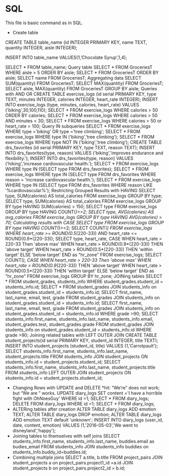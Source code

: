 SQL
===

This file is basic command as in SQL.

* Create table

CREATE TABLE table_name (id INTEGER PRIMARY KEY, name TEXT, quantity INTEGER, aisle INTEGER);

INSERT INTO table_name VALUES(1,’Chocolate Syrup',1,4); 

SELECT * FROM table_name;
Query table
SELECT * FROM GroceriesT WHERE aisle > 5 ORDER BY aisle;
SELECT * FROM GroceriesT ORDER BY aisle;
SELECT name FROM GroceriesT;
Aggregating data
SELECT SUM(quantity) FROM GroceriesT;
SELECT MAX(quantity) FROM GroceriesT;
SELECT aisle, MAX(quantity) FROM GroceriesT GROUP BY aisle;
Queries with AND OR
CREATE TABLE exercise_logs (id serial PRIMARY KEY, type TEXT, minutes INTEGER, calories INTEGER, heart_rate INTEGER);
INSERT INTO exercise_logs (type, minutes, calories, heart_rate) VALUES ('biking',30,100,110);
SELECT * FROM exercise_logs WHERE calories > 50 ORDER BY calories;
SELECT * FROM exercise_logs WHERE calories > 50 AND minutes < 30;
SELECT * FROM exercise_logs WHERE calories > 50 or heart_rate > 100;
Query IN subqueries
SELECT * FROM exercise_logs WHERE type ='biking' OR type ='tree climbing';
SELECT * FROM exercise_logs WHERE type IN ('biking','tree climbing');
SELECT * FROM exercise_logs WHERE type NOT IN ('biking','tree climbing');
CREATE TABLE drs_favorites (id serial PRIMARY KEY, type TEXT, reason TEXT);
INSERT INTO drs_favorites(type, reason) VALUES ('biking','improves endurance and flexibility.');
INSERT INTO drs_favorites(type, reason) VALUES ('hiking','increase cardiovascular health.');
SELECT * FROM exercise_logs WHERE type IN (SELECT type FROM drs_favorites);
SELECT * FROM exercise_logs WHERE type IN (SELECT type FROM drs_favorites WHERE reason = 'increase cardiovascular health.');
SELECT * FROM exercise_logs WHERE type IN (SELECT type FROM drs_favorites WHERE reason LIKE '%cardiovascular%');
Restricting Grouped Results with HAVING
SELECT type, SUM(calories) AS total_calories FROM exercise_logs GROUP BY type;
SELECT type, SUM(calories) AS total_calories FROM exercise_logs GROUP BY type HAVING SUM(calories) > 150;
SELECT type FROM exercise_logs GROUP BY type HAVING COUNT(*)>=2;
SELECT type, AVG(calories) AS avg_calories FROM exercise_logs GROUP BY type HAVING AVG(calories) > 70;
Calculating results with CASE
SELECT type FROM exercise_logs GROUP BY type HAVING COUNT(*)>=2;
SELECT COUNT(*) FROM exercise_logs WHERE heart_rate >= ROUND(0.5*(220-33)) AND heart_rate <= ROUND(0.9*(220-33));
SELECT type, heart_rate, CASE WHEN heart_rate > 220-33 Then 'above max' WHEN heart_rate > ROUND(0.9*(220-33)) THEN 'above target' WHEN heart_rate >  ROUND(0.5*(220-33)) THEN 'within target' ELSE 'below target' END as "hr_zone" FROM exercise_logs;
SELECT COUNT(*), CASE WHEN heart_rate > 220-33 Then 'above max' WHEN heart_rate > ROUND(0.9*(220-33)) THEN 'above target' WHEN heart_rate >  ROUND(0.5*(220-33)) THEN 'within target' ELSE 'below target' END as "hr_zone" FROM exercise_logs GROUP BY hr_zone;
JOINing tables
SELECT * FROM student_grades, students_info WHERE student_grades.student_id = students_info.id;
SELECT * FROM student_grades JOIN students_info on student_grades.student_id = students_info.id;
SELECT first_name, last_name, email, test, grade FROM student_grades JOIN students_info on student_grades.student_id = students_info.id;
SELECT first_name, last_name, email, test, grade FROM student_grades JOIN students_info on student_grades.student_id = students_info.id WHERE grade >90;
SELECT students_info.first_name, students_info.last_name, students_info.email, student_grades.test, student_grades.grade FROM student_grades JOIN students_info on student_grades.student_id = students_info.id WHERE grade >90;
Joining related tables with LEFT OUTER JOIN
CREATE TABLE student_projects(id serial PRIMARY KEY, student_id INTEGER, title TEXT);
INSERT INTO student_projects (student_id, title) VALUES (1,'Carrotpault');
SELECT students_info.first_name, students_info.last_name, student_projects.title FROM students_info JOIN student_projects ON students_info.id = student_projects.student_id;
SELECT students_info.first_name, students_info.last_name, student_projects.title FROM students_info LEFT OUTER JOIN student_projects ON students_info.id = student_projects.student_id;
* Changing Rows with UPDATE and DELETE
*hit: “We’re” does not work; but “We are ” works.
UPDATE diary_logs SET content ='I have a horrible fight with OhNoesGuy' WHERE id =1;
SELECT * FROM diary_logs;
DELETE FROM diary_logs WHERE id =1;
SELECT * FROM diary_logs;
* ALTERing tables after creation
ALTER TABLE diary_logs ADD emotion TEXT;
ALTER TABLE diary_logs DROP emotion;
ALTER TABLE diary_logs ADD emotion TEXT default 'unknown';
INSERT INTO diary_logs (user_id, date, content, emotion) VALUES (1,'2016-05-03','We went to disneyland','happy');
* Joining tables to themselves with self joins
SELECT students_info.first_name, students_info.last_name, buddies.email as budies_email FROM students_info JOIN students_info buddies on students_info.buddy_id=buddies.id;
* Combining multiple joins
SELECT a.title, b.title FROM project_pairs JOIN student_projects a on project_pairs.project1_id =a.id JOIN student_projects b on project_pairs.project2_id = b.id;
